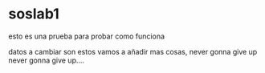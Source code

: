 # soslab1
esto es una prueba para probar como funciona

datos a cambiar son estos vamos a añadir mas cosas, never gonna give up 
never gonna give up....
